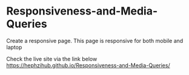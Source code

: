 # Responsiveness-and-Media-Queries
Create a responsive page. This page is responsive for both mobile and laptop

Check the live site via the link below
https://hephzihub.github.io/Responsiveness-and-Media-Queries/
